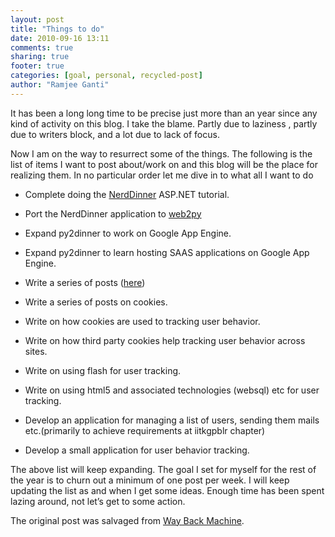 ```yaml
---
layout: post
title: "Things to do"
date: 2010-09-16 13:11
comments: true
sharing: true
footer: true
categories: [goal, personal, recycled-post]
author: "Ramjee Ganti"
---
```

It has been a long long time to be precise just more than an year since any kind of activity on this blog. I take the blame. Partly due to laziness , partly due to writers block, and a lot due to lack of focus.

Now I am on the way to resurrect some of the things. The following is the list of items I want to post about/work on and this blog will be the place for realizing them. In no particular order let me dive in to what all I want to do
<!-- more -->
* Complete doing the [NerdDinner](http://nerddinnerbook.s3.amazonaws.com/Intro.htm) ASP.NET tutorial.

* Port the NerdDinner application to [web2py](www.web2py.com)

* Expand py2dinner to work on Google App Engine.

* Expand py2dinner to learn hosting SAAS applications on Google App Engine.

* Write a series of posts ([here](http://nerddinnerbook.s3.amazonaws.com/Intro.htmv))

* Write a series of posts on cookies.

* Write on how cookies are used to tracking user behavior.

* Write on how third party cookies help tracking user behavior across sites.

* Write on using flash for user tracking.

* Write on using html5 and associated technologies (websql) etc for user tracking.

* Develop an application for managing a list of users, sending them mails etc.(primarily to achieve requirements at iitkgpblr chapter)

* Develop a small application for user behavior tracking.

The above list will keep expanding. The goal I set for myself for the rest of the year is to churn out a minimum of one post per week. I will keep updating the list as and when I get some ideas. Enough time has been spent lazing around, not let’s get to some action.

The original post was salvaged from [Way Back Machine](http://web.archive.org/web/20111117032338/http://ramjeeganti.com/).
